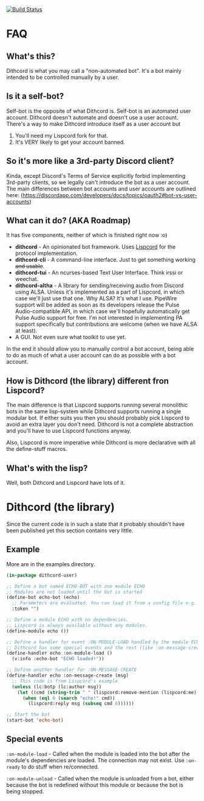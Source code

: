 [![Build Status](https://travis-ci.com/naryl/dithcord.svg?branch=master)](https://travis-ci.com/naryl/dithcord)

FAQ
===

What's this?
------------

Dithcord is what you may call a "non-automated bot". It's a bot mainly intended to be controlled manually by a user.

Is it a self-bot?
-----------------

Self-bot is the opposite of what Dithcord is. Self-bot is an automated user account. Dithcord doesn't automate and doesn't use a user account. There's a way to make Dithcord introduce itself as a user account but

1. You'll need my Lispcord fork for that.
2. It's VERY likely to get your account banned.

So it's more like a 3rd-party Discord client?
---------------------------------------------

Kinda, except Discord's Terms of Service explicitly forbid implementing 3rd-party clients, so we legally can't introduce the bot as a user account. The main differences between bot accounts and user accounts are outlined here: (https://discordapp.com/developers/docs/topics/oauth2#bot-vs-user-accounts)

What can it do? (AKA Roadmap)
-----------------------------

It has five components, neither of which is finished right now :o)

* **dithcord** - An opinionated bot framework. Uses [Lispcord](https://github.com/lispcord/lispcord) for the protocol implementation.
* **dithcord-cli** - A command-line interface. Just to get something working ~~and usable~~.
* **dithcord-tui** - An ncurses-based Text User Interface. Think irssi or weechat.
* **dithcord-altha** - A library for sending/receiving audio from Discord using ALSA. Unless it's implemented as a part of Lispcord, in which case we'll just use that one. Why ALSA? It's what I use. PipeWire support will be added as soon as its developers release the Pulse Audio-compatible API, in which case we'll hopefully automatically get Pulse Audio support for free. I'm not interested in implementing PA support specifically but contributions are welcome (when we have ALSA at least).
* A GUI. Not even sure what toolkit to use yet.

In the end it should allow you to manually control a bot account, being able to do as much of what a user account can do as possible with a bot account.

How is Dithcord (the library) different fron Lispcord?
------------------------------------------------------

The main difference is that Lispcord supports running several monolithic bots in the same lisp-system while Dithcord supports running a single modular bot. If either suits you then you should probably pick Lispcord to avoid an extra layer you don't need. Dithcord is not a complete abstraction and you'll have to use Lispcord functions anyway.

Also, Lispcord is more imperative while Dithcord is more declarative with all the define-stuff macros.

What's with the lisp?
---------------------

Well, both Dithcord and Lispcord have lots of it.

Dithcord (the library)
======================

Since the current code is in such a state that it probably shouldn't have been published yet this section contains very little.

Example
-------

More are in the examples directory.

```lisp
(in-package dithcord-user)

;; Define a bot named ECHO-BOT with one module ECHO
;; Modules are not loaded until the bot is started
(define-bot echo-bot (echo)
  ;; Parameters are evaluated. You can load it from a config file e.g.
  :token "")

;; Define a module ECHO with no dependencies.
;; Lispcord is always available without any modules.
(define-module echo ())

;; Define a handler for event :ON-MODULE-LOAD handled by the module ECHO.
;; Dithcord has some special events and the rest (like :on-message-create) are the same as Lispcord's
(define-handler echo :on-module-load ()
  (v:info :echo-bot "ECHO loaded!"))

;; Define another handler for :ON-MESSAGE-CREATE
(define-handler echo :on-message-create (msg)
  ;; This code is from Lispcord's example
  (unless (lc:botp (lc:author msg))
    (let ((cmd (string-trim " " (lispcord:remove-mention (lispcord:me) (lc:content msg)))))
      (when (eql 0 (search "echo!" cmd))
        (lispcord:reply msg (subseq cmd 6))))))

;; Start the bot
(start-bot 'echo-bot)
```

Special events
----------------

`:on-module-load` - Called when the module is loaded into the bot after the module's dependencies are loaded. The connection may not exist. Use `:on-ready` to do stuff when re/connected.

`:on-module-unload` - Called when the module is unloaded from a bot, either because the bot is redefined without this module or because the bot is being stopped.
